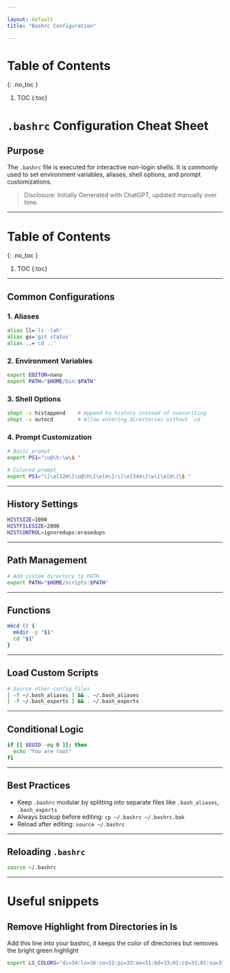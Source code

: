 ```yaml
---

layout: default
title: "Bashrc Configuration"

---
```


# Table of Contents 
{: .no_toc }

1. TOC 
{:toc}

# `.bashrc` Configuration Cheat Sheet

## Purpose
The `.bashrc` file is executed for interactive non-login shells. It is commonly used to set environment variables, aliases, shell options, and prompt customizations.

> Disclosure: Initially Generated with ChatGPT, updated manually over time.  

---

# Table of Contents 
{: .no_toc }

1. TOC
{:toc}

---

## Common Configurations

### 1. **Aliases**
```bash
alias ll='ls -lah'
alias gs='git status'
alias ..='cd ..'
```

### 2. **Environment Variables**
```bash
export EDITOR=nano
export PATH="$HOME/bin:$PATH"
```

### 3. **Shell Options**
```bash
shopt -s histappend    # Append to history instead of overwriting
shopt -s autocd        # Allow entering directories without `cd`
```

### 4. **Prompt Customization**
```bash
# Basic prompt
export PS1="\u@\h:\w\$ "

# Colored prompt
export PS1="\[\e[32m\]\u@\h\[\e[m\]:\[\e[34m\]\w\[\e[m\]\$ "
```

---

## History Settings
```bash
HISTSIZE=1000
HISTFILESIZE=2000
HISTCONTROL=ignoredups:erasedups
```

---

## Path Management
```bash
# Add custom directory to PATH
export PATH="$HOME/scripts:$PATH"
```

---

## Functions
```bash
mkcd () {
  mkdir -p "$1"
  cd "$1"
}
```

---

## Load Custom Scripts
```bash
# Source other config files
[ -f ~/.bash_aliases ] && . ~/.bash_aliases
[ -f ~/.bash_exports ] && . ~/.bash_exports
```

---

## Conditional Logic
```bash
if [[ $EUID -eq 0 ]]; then
  echo "You are root"
fi
```

---

## Best Practices
- Keep `.bashrc` modular by splitting into separate files like `.bash_aliases`, `.bash_exports`
- Always backup before editing: `cp ~/.bashrc ~/.bashrc.bak`
- Reload after editing: `source ~/.bashrc`

---

## Reloading `.bashrc`
```bash
source ~/.bashrc
```

---

# Useful snippets 

## Remove Highlight from Directories in ls

Add this line into your bashrc, it keeps the color of directories but removes the bright green highlight
```bash
export LS_COLORS="di=34:ln=36:so=32:pi=33:ex=31:bd=33;01:cd=33;01:su=37;41:sg=30;43:tw=30;42:ow=00" # Removes annoying highlighting from ls 
```
